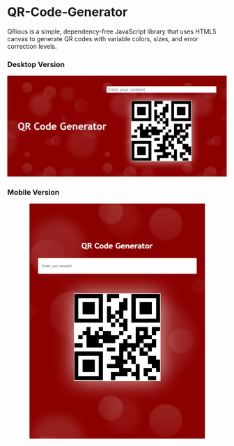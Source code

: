# QR-Code-Generator
QRious is a simple, dependency-free JavaScript library that uses HTML5 canvas to generate QR codes with variable colors, sizes, and error correction levels.


<h3> Desktop Version</h3>
<img src="./preview/desktop.png"/>

<h3> Mobile Version</h3>
<p align="center">
<img src="./preview/mobile.png"/>
<p>
